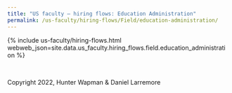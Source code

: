 ```yaml
---
title: "US faculty — hiring flows: Education Administration"
permalink: /us-faculty/hiring-flows/Field/education-administration/
---
```


{% include us-faculty/hiring-flows.html webweb_json=site.data.us_faculty.hiring_flows.field.education_administration %}

<br>

Copyright 2022, Hunter Wapman & Daniel Larremore
